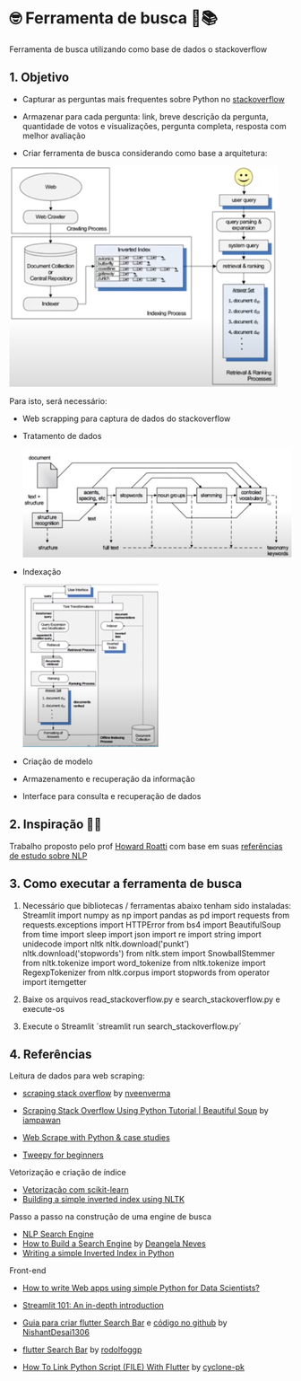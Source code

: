 # 🤓 Ferramenta de busca 🔎📚 
Ferramenta de busca utilizando como base de dados o stackoverflow

## 1. Objetivo
* Capturar as perguntas mais frequentes sobre Python no [stackoverflow](https://stackoverflow.com/questions/)

* Armazenar para cada pergunta: link, breve descrição da pergunta, quantidade de votos e visualizações, pergunta completa, resposta com melhor avaliação

* Criar ferramenta de busca considerando como base a arquitetura:

![](https://github.com/sielerod/search_stackoverflow/blob/master/pictures/Arquitetura.PNG)

Para isto, será necessário:

* Web scrapping para captura de dados do stackoverflow


* Tratamento de dados 
   
   ![](https://github.com/sielerod/search_stackoverflow/blob/master/pictures/logica_texto.PNG)
      
* Indexação
    
    ![](https://github.com/sielerod/search_stackoverflow/blob/master/pictures/Ranqueamento.PNG)

* Criação de modelo

* Armazenamento e recuperação da informação

* Interface para consulta e recuperação de dados


## 2. Inspiração 🤔💭
Trabalho proposto pelo prof [Howard Roatti](https://github.com/hroatti) com base em suas [referências de estudo sobre NLP](https://github.com/hroatti/Python)

## 3. Como executar a ferramenta de busca

1) Necessário que bibliotecas / ferramentas abaixo tenham sido instaladas:
    Streamlit
    import numpy as np 
    import pandas as pd
    import requests 
    from requests.exceptions import HTTPError
    from bs4 import BeautifulSoup
    from time import sleep
    import json
    import re
    import string
    import unidecode
    import nltk
    nltk.download('punkt')
    nltk.download('stopwords')
    from nltk.stem import SnowballStemmer
    from nltk.tokenize import word_tokenize
    from nltk.tokenize import RegexpTokenizer
    from nltk.corpus import stopwords
    from operator import itemgetter

2) Baixe os arquivos read_stackoverflow.py e search_stackoverflow.py e execute-os

3) Execute o Streamlit
    ´streamlit run search_stackoverflow.py´

## 4. Referências
Leitura de dados para web scraping:
 * [scraping stack overflow](https://medium.com/@nveenverma/web-scraping-tutorial-project-scraping-stack-overflow-e28bb139fc3b) by [nveenverma](https://github.com/nveenverma)

 * [Scraping Stack Overflow Using Python Tutorial | Beautiful Soup](https://www.youtube.com/watch?v=EolFGrohtzw) by [iampawan](https://gist.github.com/iampawan)

 * [Web Scrape with Python & case studies](https://www.analyticsvidhya.com/blog/2017/07/web-scraping-in-python-using-scrapy/)

 * [Tweepy for beginners](https://towardsdatascience.com/tweepy-for-beginners-24baf21f2c25)

Vetorização e criação de índice
 * [Vetorização com scikit-learn](https://scikit-learn.org/stable/modules/generated/sklearn.feature_extraction.text.TfidfVectorizer.html)
 * [Building a simple inverted index using NLTK](https://nlpforhackers.io/building-a-simple-inverted-index-using-nltk/)

Passo a passo na construção de uma engine de busca
* [NLP Search Engine](https://www.kaggle.com/amitkumarjaiswal/nlp-search-engine)
* [How to Build a Search Engine](https://medium.com/@deangelaneves/how-to-build-a-search-engine-from-scratch-in-python-part-1-96eb240f9ecb) by [Deangela Neves](https://github.com/deangelacgn) 
* [Writing a simple Inverted Index in Python](https://medium.com/@fro_g/writing-a-simple-inverted-index-in-python-3c8bcb52169a)

Front-end
* [How to write Web apps using simple Python for Data Scientists?](https://towardsdatascience.com/how-to-write-web-apps-using-simple-python-for-data-scientists-a227a1a01582)
* [Streamlit 101: An in-depth introduction](https://towardsdatascience.com/streamlit-101-an-in-depth-introduction-fc8aad9492f2)
* [Guia para criar flutter Search Bar]([https://blog.usejournal.com/change-app-bar-in-flutter-with-animation-cfffb3413e8a]) e [código no github](https://github.com/NishantDesai1306/flutter_search_bar_transition) by [NishantDesai1306](https://github.com/NishantDesai1306)

* [flutter Search Bar](https://github.com/rodolfoggp/search_app_bar) by [rodolfoggp](https://github.com/rodolfoggp)

* [How To Link Python Script (FILE) With Flutter](https://www.youtube.com/watch?v=LXB3gap6P8k&t=21s) by [cyclone-pk](https://github.com/cyclone-pk/pythonandflutter)
